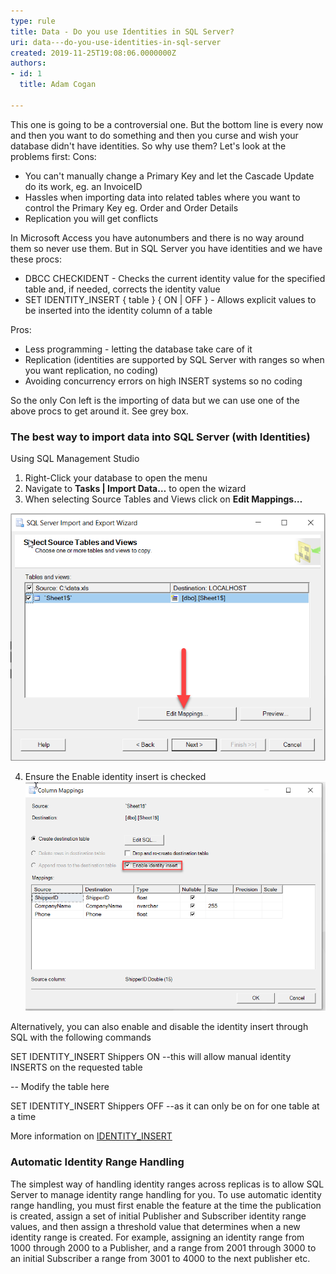 ```yaml
---
type: rule
title: Data - Do you use Identities in SQL Server?
uri: data---do-you-use-identities-in-sql-server
created: 2019-11-25T19:08:06.0000000Z
authors:
- id: 1
  title: Adam Cogan

---
```


This one is going to be a controversial one. But the bottom line is every now and then you want to do something and then you curse and wish your database didn't have identities. So why use them? Let's look at the problems first:
 Cons:
- You can't manually change a Primary Key and let the Cascade Update do its work, eg. an InvoiceID
- Hassles when importing data into related tables where you want to control the Primary Key eg. Order and Order Details
- Replication you will get conflicts


In Microsoft Access you have autonumbers and there is no way around them so never use them.
But in SQL Server you have identities and we have these procs:

- DBCC CHECKIDENT - Checks the current identity value for the specified table and, if needed, corrects the identity value
- SET IDENTITY\_INSERT { table } { ON | OFF } - Allows explicit values to be inserted into the identity column of a table

Pros:

- Less programming - letting the database take care of it
- Replication (identities are supported by SQL Server with ranges so when you want replication, no coding)
- Avoiding concurrency errors on high INSERT systems so no coding


So the only Con left is the importing of data but we can use one of the above procs to get around it. See grey box.

### The best way to import data into SQL Server (with Identities)

Using SQL Management Studio

1. Right-Click your database to open the menu
2. Navigate to **Tasks | Import Data…**  to open the wizard
3. When selecting Source Tables and Views click on **Edit Mappings…**



![ SQL Import Wizard - Edit Mappings](IdentityImportEditMappings.png)


4. Ensure the Enable identity insert is checked
![ SQL Import Wizard – Ensure Enable identity insert is checked.](EnableIdentityInsert.png)


Alternatively, you can also enable and disable the identity insert through SQL with the following commands

SET IDENTITY\_INSERT Shippers ON --this will allow manual identity INSERTS on the requested table
 
-- Modify the table here
 
SET IDENTITY\_INSERT Shippers OFF --as it can only be on for one table at a time

More information on [IDENTITY\_INSERT](https://docs.microsoft.com/en-us/sql/t-sql/statements/set-identity-insert-transact-sql?redirectedfrom=MSDN&view=sql-server-ver15)

### Automatic Identity Range Handling


The simplest way of handling identity ranges across replicas is to allow SQL Server to manage identity range handling for you. To use automatic identity range handling, you must first enable the feature at the time the publication is created, assign a set of initial Publisher and Subscriber identity range values, and then assign a threshold value that determines when a new identity range is created.
For example, assigning an identity range from 1000 through 2000 to a Publisher, and a range from 2001 through 3000 to an initial Subscriber a range from 3001 to 4000 to the next publisher etc.
